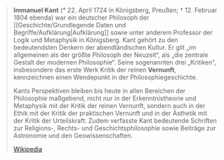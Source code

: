 > **Immanuel Kant** (* 22. April 1724 in Königsberg, Preußen; † 12. Februar 1804 ebenda) war ein deutscher Philosoph der [[Geschichte/Grundlegende Daten und Begriffe/Aufklärung|Aufklärung]] sowie unter anderem Professor der Logik und Metaphysik in Königsberg. Kant gehört zu den bedeutendsten Denkern der abendländischen Kultur. Er gilt „im allgemeinen als der größte Philosoph der Neuzeit“, als „die zentrale Gestalt der modernen Philosophie“. Seine sogenannten drei „Kritiken“, insbesondere das erste Werk Kritik der reinen **Vernunft**, kennzeichnen einen Wendepunkt in der Philosophiegeschichte.
>
> Kants Perspektiven bleiben bis heute in allen Bereichen der Philosophie maßgebend, nicht nur in der Erkenntnistheorie und Metaphysik mit der Kritik der reinen Vernunft, sondern auch in der Ethik mit der Kritik der praktischen Vernunft und in der Ästhetik mit der Kritik der Urteilskraft. Zudem verfasste Kant bedeutende Schriften zur Religions-, Rechts- und Geschichtsphilosophie sowie Beiträge zur Astronomie und den Geowissenschaften.
>
> [Wikipedia](https://de.wikipedia.org/wiki/Immanuel%20Kant)